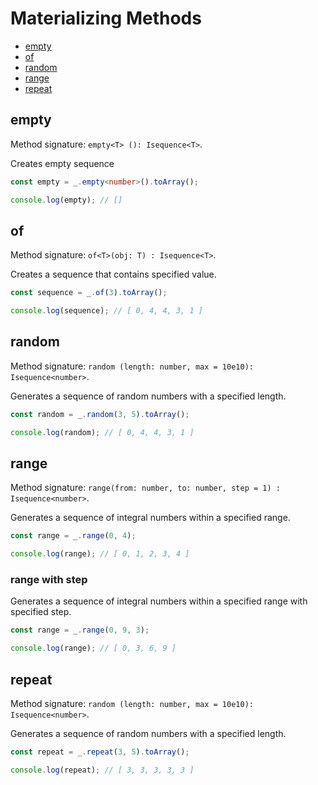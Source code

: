 # Materializing Methods

* [empty](#empty)
* [of](#of)
* [random](#random)
* [range](#range)
* [repeat](#rarepeatnge)

## empty

Method signature: `empty<T> (): Isequence<T>`.

Creates empty sequence

```typescript
const empty = _.empty<number>().toArray();

console.log(empty); // []
```

## of

Method signature: `of<T>(obj: T) : Isequence<T>`.

Creates a sequence that contains specified value.

```typescript
const sequence = _.of(3).toArray();

console.log(sequence); // [ 0, 4, 4, 3, 1 ]
```

## random

Method signature: `random (length: number, max = 10e10): Isequence<number>`.

Generates a sequence of random numbers with a specified length.

```typescript
const random = _.random(3, 5).toArray();

console.log(random); // [ 0, 4, 4, 3, 1 ]
```

## range

Method signature: `range(from: number, to: number, step = 1) : Isequence<number>`.

Generates a sequence of integral numbers within a specified range.

```typescript
const range = _.range(0, 4);

console.log(range); // [ 0, 1, 2, 3, 4 ]
```

### range with step

Generates a sequence of integral numbers within a specified range with specified step.

```typescript
const range = _.range(0, 9, 3);

console.log(range); // [ 0, 3, 6, 9 ]
```

## repeat

Method signature: `random (length: number, max = 10e10): Isequence<number>`.

Generates a sequence of random numbers with a specified length.

```typescript
const repeat = _.repeat(3, 5).toArray();

console.log(repeat); // [ 3, 3, 3, 3, 3 ]
```
